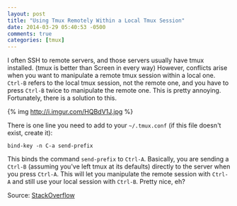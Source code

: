 ```yaml
---
layout: post
title: "Using Tmux Remotely Within a Local Tmux Session"
date: 2014-03-29 05:40:53 -0500
comments: true
categories: [tmux]
---
```


I often SSH to remote servers, and those servers usually have tmux installed. (tmux is better than Screen in every way) However, conflicts arise when you want to manipulate a remote tmux session within a local one. `Ctrl-B` refers to the local tmux session, not the remote one, and you have to press `Ctrl-B` twice to manipulate the remote one. This is pretty annoying. Fortunately, there is a solution to this.

{% img http://i.imgur.com/HQBdV1J.jpg %}

There is one line you need to add to your `~/.tmux.conf` (if this file doesn't exist, create it):

```
bind-key -n C-a send-prefix
```

This binds the command `send-prefix` to `Ctrl-A`. Basically, you are sending a `Ctrl-B` (assuming you've left tmux at its defaults) directly to the server when you press `Ctrl-A`. This will let you manipulate the remote session with `Ctrl-A` and still use your local session with `Ctrl-B`. Pretty nice, eh?

Source: [StackOverflow](http://stackoverflow.com/questions/8518815/how-to-send-commands-when-opening-a-tmux-session-inside-another-tmux-session)

